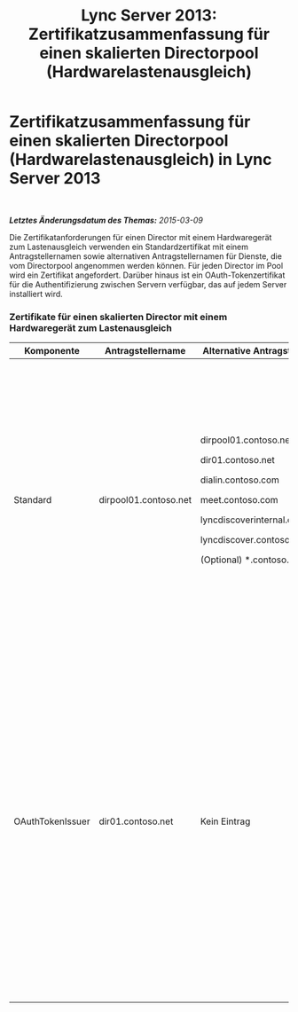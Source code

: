 ﻿---
title: 'Lync Server 2013: Zertifikatzusammenfassung für einen skalierten Directorpool (Hardwarelastenausgleich)'
TOCTitle: Zertifikatzusammenfassung für einen skalierten Directorpool (Hardwarelastenausgleich)
ms:assetid: 45940add-8027-418d-b79a-9033b494762f
ms:mtpsurl: https://technet.microsoft.com/de-de/library/JJ204846(v=OCS.15)
ms:contentKeyID: 49293865
ms.date: 05/19/2016
mtps_version: v=OCS.15
ms.translationtype: HT
---

# Zertifikatzusammenfassung für einen skalierten Directorpool (Hardwarelastenausgleich) in Lync Server 2013

 

_**Letztes Änderungsdatum des Themas:** 2015-03-09_

Die Zertifikatanforderungen für einen Director mit einem Hardwaregerät zum Lastenausgleich verwenden ein Standardzertifikat mit einem Antragstellernamen sowie alternativen Antragstellernamen für Dienste, die vom Directorpool angenommen werden können. Für jeden Director im Pool wird ein Zertifikat angefordert. Darüber hinaus ist ein OAuth-Tokenzertifikat für die Authentifizierung zwischen Servern verfügbar, das auf jedem Server installiert wird.

### Zertifikate für einen skalierten Director mit einem Hardwaregerät zum Lastenausgleich

<table>
<colgroup>
<col style="width: 25%" />
<col style="width: 25%" />
<col style="width: 25%" />
<col style="width: 25%" />
</colgroup>
<thead>
<tr class="header">
<th>Komponente</th>
<th>Antragstellername</th>
<th>Alternative Antragstellernamen</th>
<th>Kommentare</th>
</tr>
</thead>
<tbody>
<tr class="odd">
<td><p>Standard</p></td>
<td><p>dirpool01.contoso.net</p></td>
<td><p>dirpool01.contoso.net</p>
<p>dir01.contoso.net</p>
<p>dialin.contoso.com</p>
<p>meet.contoso.com</p>
<p>lyncdiscoverinternal.contoso.com</p>
<p>lyncdiscover.contoso.com</p>
<p>(Optional) *.contoso.com</p></td>
<td><p>Director-Zertifikate können entweder von einer intern verwalteten Zertifizierungsstelle oder einer öffentlichen Zertifizierungsstelle angefordert werden.</p>
<p>Der Director antwortet auf Anforderungen vom Reverseproxy im Umkreisnetzwerk oder vom Edgeserver.</p>
<p>Oder ein Platzhaltereintrag für die einfachen URLs</p></td>
</tr>
<tr class="even">
<td><p>OAuthTokenIssuer</p></td>
<td><p>dir01.contoso.net</p></td>
<td><p>Kein Eintrag</p></td>
<td><div>

> [!IMPORTANT]
> Beachten Sie, dass die minimale Schlüssellänge 1024 Bit beträgt. Dennoch ist es möglich, dass Sie eine Warnmeldung erhalten, die besagt, dass die empfohlene Mindestlänge 2048 Bit beträgt.


</div>
<p>Das OAuthTokenIssuer-Zertifikat dient ausschließlich zum Authentifizieren von Servern in einer großen Umgebung und kann von einer internen oder öffentlichen Zertifizierungsstelle angefordert werden. Das Zertifikat ist erforderlich.</p></td>
</tr>
</tbody>
</table>

